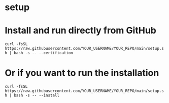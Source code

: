 # setup
# Install and run directly from GitHub
```curl -fsSL https://raw.githubusercontent.com/YOUR_USERNAME/YOUR_REPO/main/setup.sh | bash -s -- --certification```

# Or if you want to run the installation
```curl -fsSL https://raw.githubusercontent.com/YOUR_USERNAME/YOUR_REPO/main/setup.sh | bash -s -- --install```
